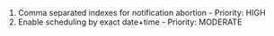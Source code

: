 1. Comma separated indexes for notification abortion - Priority: HIGH
2. Enable scheduling by exact date+time - Priority: MODERATE